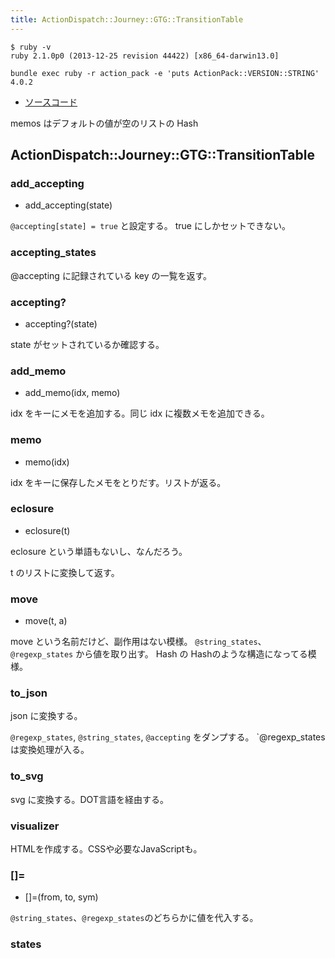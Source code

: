 ```yaml
---
title: ActionDispatch::Journey::GTG::TransitionTable
---
```


```
$ ruby -v
ruby 2.1.0p0 (2013-12-25 revision 44422) [x86_64-darwin13.0]
```

```
bundle exec ruby -r action_pack -e 'puts ActionPack::VERSION::STRING'
4.0.2
```

* [ソースコード](https://github.com/rails/rails/blob/v4.0.2/actionpack/lib/action_dispatch/journey/router.rb)

memos はデフォルトの値が空のリストの Hash


ActionDispatch::Journey::GTG::TransitionTable
--------------------------------------------------------------------------------

### add_accepting

* add_accepting(state)

`@accepting[state] = true` と設定する。
true にしかセットできない。

### accepting_states

@accepting に記録されている key の一覧を返す。

### accepting?

* accepting?(state)

state がセットされているか確認する。

### add_memo

*  add_memo(idx, memo)

idx をキーにメモを追加する。同じ idx に複数メモを追加できる。

### memo

* memo(idx)

idx をキーに保存したメモをとりだす。リストが返る。

### eclosure

* eclosure(t)

eclosure という単語もないし、なんだろう。

t のリストに変換して返す。

### move

* move(t, a)


move という名前だけど、副作用はない模様。
`@string_states`、 `@regexp_states` から値を取り出す。
Hash の Hashのような構造になってる模様。

### to_json

json に変換する。

`@regexp_states`, `@string_states`, `@accepting` をダンプする。
`@regexp_states は変換処理が入る。

### to_svg

svg に変換する。DOT言語を経由する。

### visualizer

HTMLを作成する。CSSや必要なJavaScriptも。

### []=

* []=(from, to, sym)

`@string_states`、`@regexp_states`のどちらかに値を代入する。

### states

